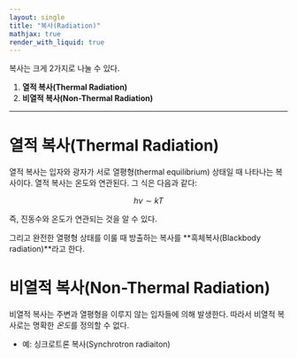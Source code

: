 ```yaml
---
layout: single
title: "복사(Radiation)"
mathjax: true
render_with_liquid: true
---  
```


복사는 크게 2가지로 나눌 수 있다.
1. **열적 복사(Thermal Radiation)**
2. **비열적 복사(Non-Thermal Radiation)**

---

# 열적 복사(Thermal Radiation)
열적 복사는 입자와 광자가 서로 열평형(thermal equilibrium) 상태일 때 나타나는 복사이다. 열적 복사는 온도와 연관된다. 그 식은 다음과 같다:

$$ h \nu \sim kT$$

즉, 진동수와 온도가 연관되는 것을 알 수 있다.
<br>

그리고 완전한 열평형 상태를 이룰 때 방출하는 복사를 **흑체복사(Blackbody radiation)**라고 한다. 

# 비열적 복사(Non-Thermal Radiation)
비열적 복사는 주변과 열평형을 이루지 않는 입자들에 의해 발생한다. 따라서 비열적 복사로는 명확한 *온도*를 정의할 수 없다.
- 예: 싱크로트론 복사(Synchrotron radiaiton)